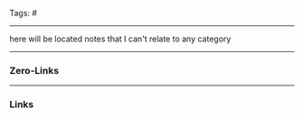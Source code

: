 Tags: #
____
here will be located notes that I can't relate to any category


____
### Zero-Links

____
### Links